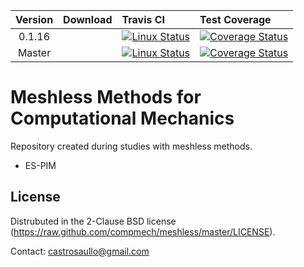 |  Version	| Download | Travis CI | Test Coverage |
| :-------:	| :--- 	   | :---      | :---          |
|   0.1.16	|          | [![Linux Status](https://img.shields.io/travis/compmech/meshless/0.1.16.svg)](https://travis-ci.org/compmech/meshless) | [![Coverage Status](https://coveralls.io/repos/github/compmech/meshless/badge.svg?branch=0.1.16)](https://coveralls.io/github/compmech/meshless?branch=0.1.16) |
|   Master	|          | [![Linux Status](https://img.shields.io/travis/compmech/meshless/master.svg)](https://travis-ci.org/compmech/meshless) | [![Coverage Status](https://coveralls.io/repos/github/compmech/meshless/badge.svg?branch=master)](https://coveralls.io/github/compmech/meshless?branch=master) |


Meshless Methods for Computational Mechanics
========
Repository created during studies with meshless methods.

- ES-PIM

License
-------
Distrubuted in the 2-Clause BSD license (https://raw.github.com/compmech/meshless/master/LICENSE).

Contact: castrosaullo@gmail.com

